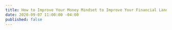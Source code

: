 ```yaml
---
title: How to Improve Your Money Mindset to Improve Your Financial Landscape
date: 2020-09-07 11:00:00 -04:00
published: false
---
```



